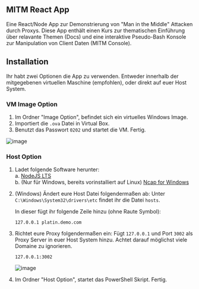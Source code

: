 ## MITM React App

Eine React/Node App zur Demonstrierung von "Man in the Middle" Attacken durch Proxys.
Diese App enthält einen Kurs zur thematischen Einführung über relavante Themen (Docs)
und eine interaktive Pseudo-Bash Konsole zur Manipulation von Client Daten (MITM Console).

## Installation

Ihr habt zwei Optionen die App zu verwenden. Entweder innerhalb der mitgegebenen virtuellen
Maschine (empfohlen), oder direkt auf euer Host System.

### VM Image Option

1. Im Ordner "Image Option", befindet sich ein virtuelles Windows Image.
2. Importiert die `.ova` Datei in Virtual Box.
3. Benutzt das Passwort `0202` und startet die VM. Fertig.

![image](https://i.imgur.com/7ARoX1y.gif)

### Host Option

1. Ladet folgende Software herunter:
   <br/>a. [NodeJS LTS](https://nodejs.org/en/download/)
   <br/>b. (Nur für Windows, bereits vorinstalliert auf Linux) [Ncap for Windows](https://npcap.com/#download)

2. (Windows) Ändert eure Host Datei folgendermaßen ab:
   Unter `C:\Windows\System32\drivers\etc` findet ihr die Datei `hosts`.
  
   In dieser fügt ihr folgende Zeile hinzu (ohne Raute Symbol):
   ```
   127.0.0.1 platin.demo.com
   ```

3. Richtet eure Proxy folgendermaßen ein:
   Fügt `127.0.0.1` und Port `3002` als Proxy Server in euer Host System hinzu.
   Achtet darauf möglichst viele Domaine zu ignorieren.
   ```
   127.0.0.1:3002
   ```
   ![image](https://i.imgur.com/pG5mqEP.gif)

4. Im Ordner "Host Option", startet das PowerShell Skript. Fertig.
